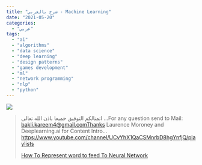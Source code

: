 ```yaml
---
title: "شرح بالعربي - Machine Learning"
date: "2021-05-20"
categories:
  - "عربي"
tags:
  - "ai"
  - "algorithms"
  - "data science"
  - "deep learning"
  - "design patterns"
  - "games development"
  - "ml"
  - "network programming"
  - "nlp"
  - "python"
---
```


![](https://yt3.ggpht.com/ytc/AAUvwnjF6oIntbqm6hoBtTW54qBqxSfSocu2UulALUpl4A=s176-c-k-c0x00ffffff-no-rj)

> اتمنالكم التوفيق جميعا باذن الله تعالي ...For any question send to Mail: bakli.kareem4@gmail.comThanks Laurence Moroney and Deeplearning.ai for Content Intro... https://www.youtube.com/channel/UCvYhX1QaCSMnrbD8hgYnfjQ/playlists
>
> [How To Represent word to feed To Neural Network](https://www.youtube.com/channel/UCvYhX1QaCSMnrbD8hgYnfjQ/playlists)

